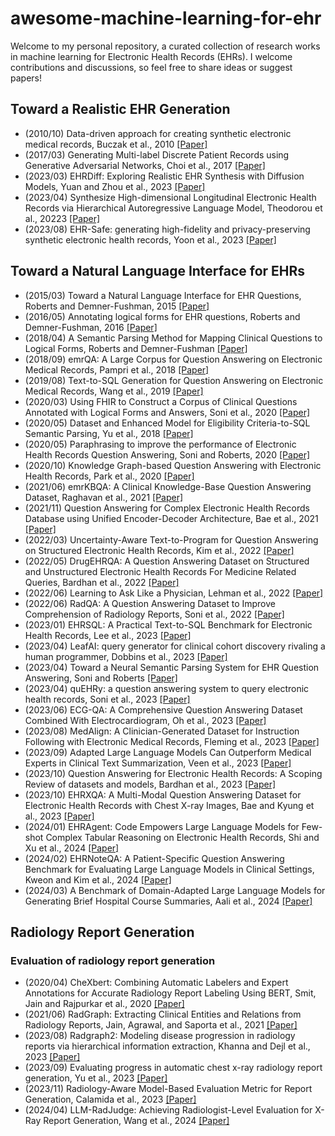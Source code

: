 # awesome-machine-learning-for-ehr

Welcome to my personal repository, a curated collection of research works in machine learning for Electronic Health Records (EHRs).
I welcome contributions and discussions, so feel free to share ideas or suggest papers!

## Toward a Realistic EHR Generation
<!--
Synthetic EHR generation including table, notes, images ...
-->
- (2010/10) Data-driven approach for creating synthetic electronic medical records, Buczak et al., 2010 [[Paper]](https://pubmed.ncbi.nlm.nih.gov/20946670/)
- (2017/03) Generating Multi-label Discrete Patient Records using Generative Adversarial Networks, Choi et al., 2017 [[Paper]](https://arxiv.org/abs/1703.06490)
- (2023/03) EHRDiff: Exploring Realistic EHR Synthesis with Diffusion Models, Yuan and Zhou et al., 2023 [[Paper]](https://arxiv.org/abs/2303.05656)
- (2023/04) Synthesize High-dimensional Longitudinal Electronic Health Records via Hierarchical Autoregressive Language Model, Theodorou et al., 20223 [[Paper]](https://arxiv.org/abs/2304.02169)
- (2023/08) EHR-Safe: generating high-fidelity and privacy-preserving synthetic electronic health records, Yoon et al., 2023 [[Paper]](https://www.nature.com/articles/s41746-023-00888-7)

## Toward a Natural Language Interface for EHRs
<!-- 
question answering, summarization, dialogue, instructions, ...
-->
- (2015/03) Toward a Natural Language Interface for EHR Questions, Roberts and Demner-Fushman, 2015 [[Paper]](https://www.ncbi.nlm.nih.gov/pmc/articles/PMC4525248/)
- (2016/05) Annotating logical forms for EHR questions, Roberts and Demner-Fushman, 2016 [[Paper]](https://www.ncbi.nlm.nih.gov/pmc/articles/PMC5428549/)
- (2018/04) A Semantic Parsing Method for Mapping Clinical Questions to Logical Forms, Roberts and Demner-Fushman [[Paper]](https://www.ncbi.nlm.nih.gov/pmc/articles/PMC5977685/)
- (2018/09) emrQA: A Large Corpus for Question Answering on Electronic Medical Records, Pampri et al., 2018 [[Paper]](https://arxiv.org/abs/1809.00732)
- (2019/08) Text-to-SQL Generation for Question Answering on Electronic Medical Records, Wang et al., 2019 [[Paper]](https://arxiv.org/abs/1908.01839)
- (2020/03) Using FHIR to Construct a Corpus of Clinical Questions Annotated with Logical Forms and Answers, Soni et al., 2020 [[Paper]](https://www.ncbi.nlm.nih.gov/pmc/articles/PMC7153115/)
- (2020/05) Dataset and Enhanced Model for Eligibility Criteria-to-SQL Semantic Parsing, Yu et al., 2018 [[Paper]](https://aclanthology.org/2020.lrec-1.714/)
- (2020/05) Paraphrasing to improve the performance of Electronic Health Records Question Answering, Soni and Roberts, 2020 [[Paper]](https://www.ncbi.nlm.nih.gov/pmc/articles/PMC7233085/)
- (2020/10) Knowledge Graph-based Question Answering with Electronic Health Records, Park et al., 2020 [[Paper]](https://arxiv.org/abs/2010.09394)
- (2021/06) emrKBQA: A Clinical Knowledge-Base Question Answering Dataset, Raghavan et al., 2021 [[Paper]](https://aclanthology.org/2021.bionlp-1.7/)
- (2021/11) Question Answering for Complex Electronic Health Records Database using Unified Encoder-Decoder Architecture, Bae et al., 2021 [[Paper]](https://arxiv.org/abs/2111.14703)
- (2022/03) Uncertainty-Aware Text-to-Program for Question Answering on Structured Electronic Health Records, Kim et al., 2022 [[Paper]](https://arxiv.org/abs/2203.06918)
- (2022/05) DrugEHRQA: A Question Answering Dataset on Structured and Unstructured Electronic Health Records For Medicine Related Queries, Bardhan et al., 2022 [[Paper]](https://arxiv.org/abs/2205.01290)
- (2022/06) Learning to Ask Like a Physician, Lehman et al., 2022 [[Paper]](https://arxiv.org/abs/2206.02696)
- (2022/06) RadQA: A Question Answering Dataset to Improve Comprehension of Radiology Reports, Soni et al., 2022 [[Paper]](https://aclanthology.org/2022.lrec-1.672/)
- (2023/01) EHRSQL: A Practical Text-to-SQL Benchmark for Electronic Health Records, Lee et al., 2023 [[Paper]](https://arxiv.org/abs/2301.07695)
- (2023/04) LeafAI: query generator for clinical cohort discovery rivaling a human programmer, Dobbins et al., 2023 [[Paper]](https://arxiv.org/abs/2304.06203)
- (2023/04) Toward a Neural Semantic Parsing System for EHR Question Answering, Soni and Roberts [[Paper]](https://www.ncbi.nlm.nih.gov/pmc/articles/PMC10148366/)
- (2023/04) quEHRy: a question answering system to query electronic health records, Soni et al., 2023 [[Paper]](https://academic.oup.com/jamia/article-abstract/30/6/1091/7136720)
- (2023/06) ECG-QA: A Comprehensive Question Answering Dataset Combined With Electrocardiogram, Oh et al., 2023 [[Paper]](https://arxiv.org/abs/2306.15681)
- (2023/08) MedAlign: A Clinician-Generated Dataset for Instruction Following with Electronic Medical Records, Fleming et al., 2023 [[Paper]](https://arxiv.org/abs/2308.14089)
- (2023/09) Adapted Large Language Models Can Outperform Medical Experts in Clinical Text Summarization, Veen et al., 2023 [[Paper]](https://arxiv.org/abs/2309.07430)
- (2023/10) Question Answering for Electronic Health Records: A Scoping Review of datasets and models, Bardhan et al., 2023 [[Paper]](https://arxiv.org/abs/2310.08759)
- (2023/10) EHRXQA: A Multi-Modal Question Answering Dataset for Electronic Health Records with Chest X-ray Images, Bae and Kyung et al., 2023 [[Paper]](https://arxiv.org/abs/2310.18652)
- (2024/01) EHRAgent: Code Empowers Large Language Models for Few-shot Complex Tabular Reasoning on Electronic Health Records, Shi and Xu et al., 2024 [[Paper]](https://arxiv.org/abs/2401.07128)
- (2024/02) EHRNoteQA: A Patient-Specific Question Answering Benchmark for Evaluating Large Language Models in Clinical Settings, Kweon and Kim et al., 2024 [[Paper]](https://arxiv.org/abs/2402.16040)
- (2024/03) A Benchmark of Domain-Adapted Large Language Models for Generating Brief Hospital Course Summaries, Aali et al., 2024 [[Paper]](https://arxiv.org/abs/2403.05720)

## Radiology Report Generation
### Evaluation of radiology report generation
- (2020/04) CheXbert: Combining Automatic Labelers and Expert Annotations for Accurate Radiology Report Labeling Using BERT, Smit, Jain and Rajpurkar et al., 2020 [[Paper]](https://arxiv.org/abs/2004.09167)
- (2021/06) RadGraph: Extracting Clinical Entities and Relations from Radiology Reports, Jain, Agrawal, and Saporta et al., 2021 [[Paper]](https://arxiv.org/abs/2106.14463)
- (2023/08) Radgraph2: Modeling disease progression in radiology reports via hierarchical information extraction, Khanna and Dejl et al., 2023 [[Paper]](https://arxiv.org/abs/2308.05046)
- (2023/09) Evaluating progress in automatic chest x-ray radiology report generation, Yu et al., 2023 [[Paper]](https://www.cell.com/patterns/pdf/S2666-3899(23)00157-5.pdf)
- (2023/11) Radiology-Aware Model-Based Evaluation Metric for Report Generation, Calamida et al., 2023 [[Paper]](https://arxiv.org/abs/2311.16764)
- (2024/04) LLM-RadJudge: Achieving Radiologist-Level Evaluation for X-Ray Report Generation, Wang et al., 2024 [[Paper]](https://arxiv.org/abs/2404.00998)

